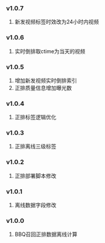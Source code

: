 ### v1.0.7
1. 新发视频标签时效改为24小时内视频

### v1.0.6
1. 实时倒排取ctime为当天的视频

### v1.0.5
1. 增加新发视频实时倒排索引
2. 正排质量信息增加曝光数

### v1.0.4
1. 正排标签逻辑优化

### v1.0.3
1. 正排离线三级标签

### v1.0.2
1. 正排部署脚本修改

### v1.0.1
1. 离线数据字段修改

### v1.0.0
1. BBQ召回正排数据离线计算
